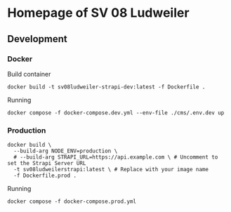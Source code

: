 # Homepage of SV 08 Ludweiler

## Development

### Docker

Build container

```shell
docker build -t sv08ludweiler-strapi-dev:latest -f Dockerfile .
```

Running

```shell
docker compose -f docker-compose.dev.yml --env-file ./cms/.env.dev up

```

### Production

```shell
docker build \
  --build-arg NODE_ENV=production \
  # --build-arg STRAPI_URL=https://api.example.com \ # Uncomment to set the Strapi Server URL
  -t sv08ludweilerstrapi:latest \ # Replace with your image name
  -f Dockerfile.prod .
```

Running

```shell
docker compose -f docker-compose.prod.yml
```

